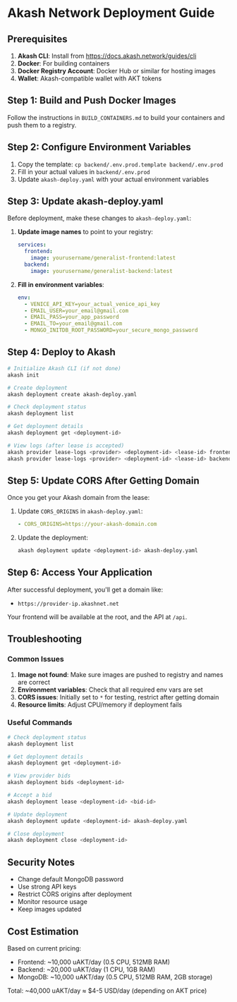# Akash Network Deployment Guide

## Prerequisites

1. **Akash CLI**: Install from https://docs.akash.network/guides/cli
2. **Docker**: For building containers
3. **Docker Registry Account**: Docker Hub or similar for hosting images
4. **Wallet**: Akash-compatible wallet with AKT tokens

## Step 1: Build and Push Docker Images

Follow the instructions in `BUILD_CONTAINERS.md` to build your containers and push them to a registry.

## Step 2: Configure Environment Variables

1. Copy the template: `cp backend/.env.prod.template backend/.env.prod`
2. Fill in your actual values in `backend/.env.prod`
3. Update `akash-deploy.yaml` with your actual environment variables

## Step 3: Update akash-deploy.yaml

Before deployment, make these changes to `akash-deploy.yaml`:

1. **Update image names** to point to your registry:
   ```yaml
   services:
     frontend:
       image: yourusername/generalist-frontend:latest
     backend:
       image: yourusername/generalist-backend:latest
   ```

2. **Fill in environment variables**:
   ```yaml
   env:
     - VENICE_API_KEY=your_actual_venice_api_key
     - EMAIL_USER=your_email@gmail.com
     - EMAIL_PASS=your_app_password
     - EMAIL_TO=your_email@gmail.com
     - MONGO_INITDB_ROOT_PASSWORD=your_secure_mongo_password
   ```

## Step 4: Deploy to Akash

```bash
# Initialize Akash CLI (if not done)
akash init

# Create deployment
akash deployment create akash-deploy.yaml

# Check deployment status
akash deployment list

# Get deployment details
akash deployment get <deployment-id>

# View logs (after lease is accepted)
akash provider lease-logs <provider> <deployment-id> <lease-id> frontend
akash provider lease-logs <provider> <deployment-id> <lease-id> backend
```

## Step 5: Update CORS After Getting Domain

Once you get your Akash domain from the lease:

1. Update `CORS_ORIGINS` in `akash-deploy.yaml`:
   ```yaml
   - CORS_ORIGINS=https://your-akash-domain.com
   ```

2. Update the deployment:
   ```bash
   akash deployment update <deployment-id> akash-deploy.yaml
   ```

## Step 6: Access Your Application

After successful deployment, you'll get a domain like:
- `https://provider-ip.akashnet.net`

Your frontend will be available at the root, and the API at `/api`.

## Troubleshooting

### Common Issues

1. **Image not found**: Make sure images are pushed to registry and names are correct
2. **Environment variables**: Check that all required env vars are set
3. **CORS issues**: Initially set to `*` for testing, restrict after getting domain
4. **Resource limits**: Adjust CPU/memory if deployment fails

### Useful Commands

```bash
# Check deployment status
akash deployment list

# Get deployment details
akash deployment get <deployment-id>

# View provider bids
akash deployment bids <deployment-id>

# Accept a bid
akash deployment lease <deployment-id> <bid-id>

# Update deployment
akash deployment update <deployment-id> akash-deploy.yaml

# Close deployment
akash deployment close <deployment-id>
```

## Security Notes

- Change default MongoDB password
- Use strong API keys
- Restrict CORS origins after deployment
- Monitor resource usage
- Keep images updated

## Cost Estimation

Based on current pricing:
- Frontend: ~10,000 uAKT/day (0.5 CPU, 512MB RAM)
- Backend: ~20,000 uAKT/day (1 CPU, 1GB RAM)
- MongoDB: ~10,000 uAKT/day (0.5 CPU, 512MB RAM, 2GB storage)

Total: ~40,000 uAKT/day ≈ $4-5 USD/day (depending on AKT price)